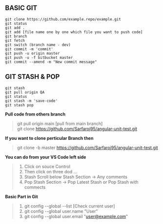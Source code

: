 ## BASIC GIT
```
git clone https://github.com/example.repo/example.git
git status
git add .
git add [file name one by one which file you want to push code]
git branch
git fetch
git switch (branch name - dev)
git commit -m 'commit'
git push -u origin master
git push -u -f bitbucket master
git commit --amend -m "New commit message"
```

## GIT STASH & POP

```
git stash
git pull origin QA
git status
git stash -m 'save-code'
git stash pop
```

**Pull code from others branch**
> git pull origin main [pull from main branch] <br/>
> git clone https://github.com/Sarfaroj95/angular-unit-test.git

**If you want to clone perticular Branch then**
> git clone -b master https://github.com/Sarfaroj95/angular-unit-test.git

**You can do from your VS Code left side**
   > 1. Click on souce Control 
   > 2. Then click on three dod ...
   > 3. Stash Scroll below Stash Section -> Any comments
   > 4. Pop Stash Section -> Pop Latest Stash or Pop Stash with commects

**Basic Part in Git**
   > 1. git config --global --list [Check current user]
   > 2. git config --global user.name "User"
   > 3. git config --global user.email "user@example.com"

